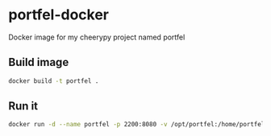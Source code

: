 # portfel-docker
Docker image for my cheerypy project named portfel

## Build image
```bash
docker build -t portfel .
```

## Run it
```bash
docker run -d --name portfel -p 2200:8080 -v /opt/portfel:/home/portfel --restart=unless-stopped portfel
```
